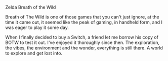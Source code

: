 Zelda Breath of the Wild

Breath of The Wild is one of those games that you can't just ignore, at the time it came out, it seemed like the peak of gaming, in handheld form, and I was eager to play it some day.

When I finally decided to buy a Switch, a friend let me borrow his copy of BOTW to test it out. I've enjoyed it thoroughly since then. The exploration, the vibes, the environment and the wonder, everything is still there. A world to explore and get lost into.

